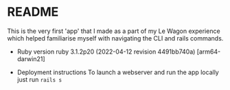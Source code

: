# README

This is the very first 'app' that I made as a part of my Le Wagon experience which helped familiarise myself with navigating the CLI and rails commands.

* Ruby version
ruby 3.1.2p20 (2022-04-12 revision 4491bb740a) [arm64-darwin21]

* Deployment instructions
To launch a webserver and run the app locally just run 
`rails s`
